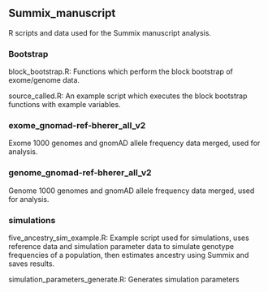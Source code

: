 ## Summix_manuscript
R scripts and data used for the Summix manuscript analysis.

### Bootstrap
block_bootstrap.R: Functions which perform the block bootstrap of exome/genome data.

source_called.R: An example script which executes the block bootstrap functions with example variables.

### exome_gnomad-ref-bherer_all_v2
Exome 1000 genomes and gnomAD allele frequency data merged, used for analysis.

### genome_gnomad-ref-bherer_all_v2
Genome 1000 genomes and gnomAD allele frequency data merged, used for analysis.

### simulations
five_ancestry_sim_example.R: Example script used for simulations, uses reference data and simulation parameter data to simulate genotype frequencies of a population, then estimates ancestry using Summix and saves results.

simulation_parameters_generate.R: Generates simulation parameters
